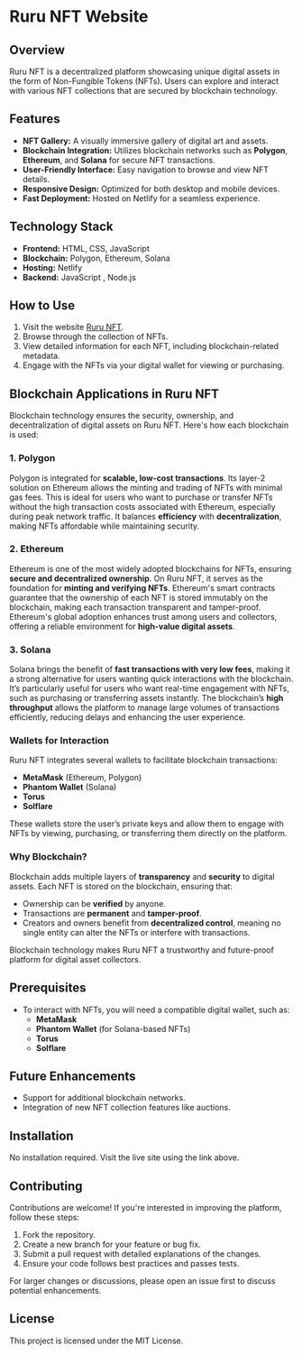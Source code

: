 # Ruru NFT Website

## Overview
Ruru NFT is a decentralized platform showcasing unique digital assets in the form of Non-Fungible Tokens (NFTs). Users can explore and interact with various NFT collections that are secured by blockchain technology.

## Features
- **NFT Gallery:** A visually immersive gallery of digital art and assets.
- **Blockchain Integration:** Utilizes blockchain networks such as **Polygon**, **Ethereum**, and **Solana** for secure NFT transactions.
- **User-Friendly Interface:** Easy navigation to browse and view NFT details.
- **Responsive Design:** Optimized for both desktop and mobile devices.
- **Fast Deployment:** Hosted on Netlify for a seamless experience.

## Technology Stack
- **Frontend:** HTML, CSS, JavaScript
- **Blockchain:** Polygon, Ethereum, Solana
- **Hosting:** Netlify
- **Backend:**  JavaScript , Node.js 

## How to Use
1. Visit the website [Ruru NFT](https://ruru-nft.netlify.app/).
2. Browse through the collection of NFTs.
3. View detailed information for each NFT, including blockchain-related metadata.
4. Engage with the NFTs via your digital wallet for viewing or purchasing.

## Blockchain Applications in Ruru NFT

Blockchain technology ensures the security, ownership, and decentralization of digital assets on Ruru NFT. Here's how each blockchain is used:

### 1. **Polygon**
Polygon is integrated for **scalable, low-cost transactions**. Its layer-2 solution on Ethereum allows the minting and trading of NFTs with minimal gas fees. This is ideal for users who want to purchase or transfer NFTs without the high transaction costs associated with Ethereum, especially during peak network traffic. It balances **efficiency** with **decentralization**, making NFTs affordable while maintaining security.

### 2. **Ethereum**
Ethereum is one of the most widely adopted blockchains for NFTs, ensuring **secure and decentralized ownership**. On Ruru NFT, it serves as the foundation for **minting and verifying NFTs**. Ethereum's smart contracts guarantee that the ownership of each NFT is stored immutably on the blockchain, making each transaction transparent and tamper-proof. Ethereum's global adoption enhances trust among users and collectors, offering a reliable environment for **high-value digital assets**.

### 3. **Solana**
Solana brings the benefit of **fast transactions with very low fees**, making it a strong alternative for users wanting quick interactions with the blockchain. It’s particularly useful for users who want real-time engagement with NFTs, such as purchasing or transferring assets instantly. The blockchain’s **high throughput** allows the platform to manage large volumes of transactions efficiently, reducing delays and enhancing the user experience.

### Wallets for Interaction
Ruru NFT integrates several wallets to facilitate blockchain transactions:
- **MetaMask** (Ethereum, Polygon)
- **Phantom Wallet** (Solana)
- **Torus**
- **Solflare**

These wallets store the user’s private keys and allow them to engage with NFTs by viewing, purchasing, or transferring them directly on the platform.

### Why Blockchain?
Blockchain adds multiple layers of **transparency** and **security** to digital assets. Each NFT is stored on the blockchain, ensuring that:
- Ownership can be **verified** by anyone.
- Transactions are **permanent** and **tamper-proof**.
- Creators and owners benefit from **decentralized control**, meaning no single entity can alter the NFTs or interfere with transactions.

Blockchain technology makes Ruru NFT a trustworthy and future-proof platform for digital asset collectors.

## Prerequisites
- To interact with NFTs, you will need a compatible digital wallet, such as:
  - **MetaMask**
  - **Phantom Wallet** (for Solana-based NFTs)
  - **Torus**
  - **Solflare**

## Future Enhancements
- Support for additional blockchain networks.
- Integration of new NFT collection features like auctions.

## Installation
No installation required. Visit the live site using the link above.

## Contributing
Contributions are welcome! If you're interested in improving the platform, follow these steps:
1. Fork the repository.
2. Create a new branch for your feature or bug fix.
3. Submit a pull request with detailed explanations of the changes.
4. Ensure your code follows best practices and passes tests.

For larger changes or discussions, please open an issue first to discuss potential enhancements.

## License
This project is licensed under the MIT License.

